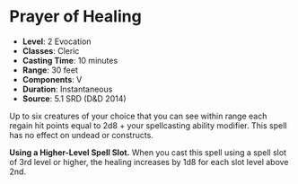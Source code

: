# Prayer of Healing

- **Level**: 2 Evocation
- **Classes**: Cleric
- **Casting Time**: 10 minutes
- **Range**: 30 feet
- **Components**: V
- **Duration**: Instantaneous
- **Source**: 5.1 SRD (D&D 2014)

Up to six creatures of your choice that you can see within range each regain hit points equal to 2d8 + your spellcasting ability modifier. This spell has no effect on undead or constructs.

**Using a Higher-Level Spell Slot.** When you cast this spell using a spell slot of 3rd level or higher, the healing increases by 1d8 for each slot level above 2nd.
